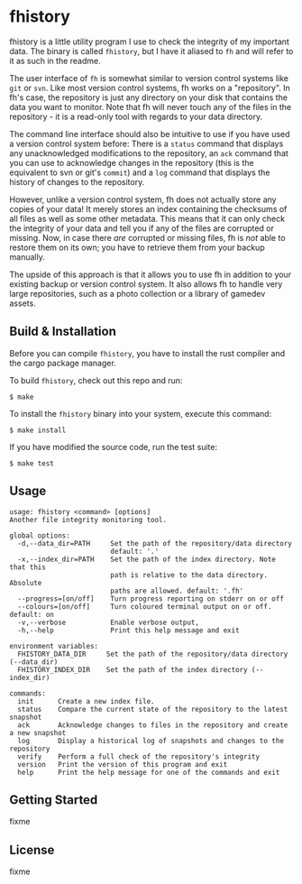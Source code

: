fhistory
========

fhistory is a little utility program I use to check the integrity of my important
data. The binary is called `fhistory`, but I have it aliased to `fh` and will refer
to it as such in the readme.

The user interface of `fh` is somewhat similar to version control systems
like `git` or `svn`. Like most version control systems, fh works on a "repository".
In fh's case, the repository is just any directory on your disk that contains the data
you want to monitor. Note that fh will never touch any of the files in the
repository - it is a read-only tool with regards to your data directory.

The command line interface should also be intuitive to use if you have used a
version control system before: There is a `status` command that displays any
unacknowledged modifications to the repository, an `ack` command that you can use
to acknowledge changes in the repository (this is the equivalent to svn or git's
`commit`) and a `log` command that displays the history of changes to the
repository.

However, unlike a version control system, fh does not actually store any copies
of your data! It merely stores an index containing the checksums of all files
as well as some other metadata. This means that it can only check the integrity
of your data and tell you if any of the files are corrupted or missing. Now, in
case there *are* corrupted or missing files, fh is *not* able to restore them on
its own; you have to retrieve them from your backup manually.

The upside of this approach is that it allows you to use fh in addition to your
existing backup or version control system. It also allows fh to handle very large
repositories, such as a photo collection or a library of gamedev assets.


Build & Installation
--------------------

Before you can compile `fhistory`, you have to install the rust compiler and the
cargo package manager.

To build `fhistory`, check out this repo and run:

    $ make

To install the `fhistory` binary into your system, execute this command:

    $ make install

If you have modified the source code, run the test suite:

    $ make test


Usage
-----

    usage: fhistory <command> [options]
    Another file integrity monitoring tool.

    global options:
      -d,--data_dir=PATH     Set the path of the repository/data directory
                             default: '.'
      -x,--index_dir=PATH    Set the path of the index directory. Note that this
                             path is relative to the data directory. Absolute
                             paths are allowed. default: '.fh'
      --progress=[on/off]    Turn progress reporting on stderr on or off
      --colours=[on/off]     Turn coloured terminal output on or off. default: on
      -v,--verbose           Enable verbose output,
      -h,--help              Print this help message and exit

    environment variables:
      FHISTORY_DATA_DIR     Set the path of the repository/data directory (--data_dir)
      FHISTORY_INDEX_DIR    Set the path of the index directory (--index_dir)

    commands:
      init      Create a new index file.
      status    Compare the current state of the repository to the latest snapshot
      ack       Acknowledge changes to files in the repository and create a new snapshot
      log       Display a historical log of snapshots and changes to the repository
      verify    Perform a full check of the repository's integrity
      version   Print the version of this program and exit
      help      Print the help message for one of the commands and exit


Getting Started
---------------

fixme


License
-------

fixme
